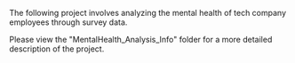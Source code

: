 The following project involves analyzing the mental health of tech company employees through survey data.

Please view the "MentalHealth_Analysis_Info" folder for a more detailed description of the project.

